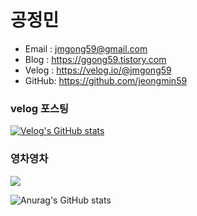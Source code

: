 # 공정민
- Email : jmgong59@gmail.com
- Blog : https://ggong59.tistory.com
- Velog : https://velog.io/@jmgong59
- GitHub: https://github.com/jeongmin59

### velog 포스팅
[![Velog's GitHub stats](https://velog-readme-stats.vercel.app/api?name=jmgong59)](https://velog.io/@jmgong59)

### 영차영차
<img src="http://mazandi.herokuapp.com/api?handle=jmgong59&theme=cold"/>

![Anurag's GitHub stats](https://github-readme-stats.vercel.app/api?username=jeongmin59&show_icons=true&theme=onedark)
